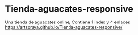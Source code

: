 # Tienda-aguacates-responsive
Una tienda de aguacates online;
Contiene 1 index y 4 enlaces 
https://artsoraya.github.io/Tienda-aguacates-responsive/
